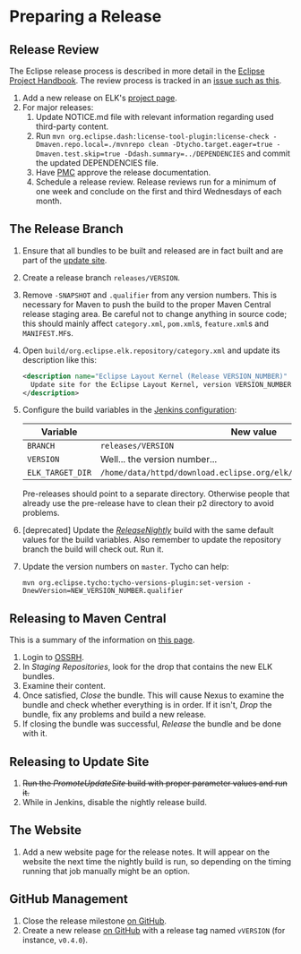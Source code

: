 # Preparing a Release

## Release Review

The Eclipse release process is described in more detail in the [Eclipse Project Handbook](https://www.eclipse.org/projects/handbook/#release). The review process is tracked in an [issue such as this](https://gitlab.eclipse.org/eclipsefdn/emo-team/emo/-/issues/258).

1. Add a new release on ELK's [project page](https://projects.eclipse.org/projects/modeling.elk).
1. For major releases:
    1. Update NOTICE.md file with relevant information regarding used third-party content.
    2. Run `mvn org.eclipse.dash:license-tool-plugin:license-check -Dmaven.repo.local=./mvnrepo clean -Dtycho.target.eager=true -Dmaven.test.skip=true -Ddash.summary=../DEPENDENCIES` and commit the updated DEPENDENCIES file.
    3. Have [PMC](mailto:modeling-pmc@eclipse.org) approve the release documentation.
    4. Schedule a release review. Release reviews run for a minimum of one week and conclude on the first and third Wednesdays of each month.


## The Release Branch

1. Ensure that all bundles to be built and released are in fact built and are part of the [update site](https://download.eclipse.org/elk/updates/).
1. Create a release branch `releases/VERSION`.
1. Remove `-SNAPSHOT` and `.qualifier` from any version numbers. This is necessary for Maven to push the build to the proper Maven Central release staging area. Be careful not to change anything in source code; this should mainly affect `category.xml`, `pom.xml`s, `feature.xml`s and `MANIFEST.MF`s.
1. Open `build/org.eclipse.elk.repository/category.xml` and update its description like this:
   
    ```xml
    <description name="Eclipse Layout Kernel (Release VERSION_NUMBER)" url="https://download.eclipse.org/elk/updates/releases/VERSION_NUMBER">
      Update site for the Eclipse Layout Kernel, version VERSION_NUMBER.
    </description>
    ```
1. Configure the build variables in the [Jenkins configuration](https://ci.eclipse.org/elk/job/IntegrationNightly/):
   
    Variable              | New value
    --------------------- | ---------------------------------------------------------------------
    `BRANCH`              | `releases/VERSION`
    `VERSION`             | Well... the version number...
    `ELK_TARGET_DIR`      | `/home/data/httpd/download.eclipse.org/elk/updates/releases/VERSION/`
    
    Pre-releases should point to a separate directory. Otherwise people that already use the pre-release have to clean their p2 directory to avoid problems.
    
1. \[deprecated\] Update the _[ReleaseNightly](https://ci.eclipse.org/elk/job/ReleaseNightly/)_ build with the same default values for the build variables. Also remember to update the repository branch the build will check out. Run it.
1. Update the version numbers on `master`. Tycho can help:

    ```
    mvn org.eclipse.tycho:tycho-versions-plugin:set-version -DnewVersion=NEW_VERSION_NUMBER.qualifier
    ```


## Releasing to Maven Central

This is a summary of the information on [this page](https://central.sonatype.org/pages/releasing-the-deployment.html).

1. Login to [OSSRH](https://oss.sonatype.org/).
1. In _Staging Repositories_, look for the drop that contains the new ELK bundles.
1. Examine their content.
1. Once satisfied, _Close_ the bundle. This will cause Nexus to examine the bundle and check whether everything is in order. If it isn't, _Drop_ the bundle, fix any problems and build a new release.
1. If closing the bundle was successful, _Release_ the bundle and be done with it.


## Releasing to Update Site

1. ~~Run the _PromoteUpdateSite_ build with proper parameter values and run it.~~
1. While in Jenkins, disable the nightly release build.


## The Website

1. Add a new website page for the release notes. It will appear on the website the next time the nightly build is run, so depending on the timing running that job manually might be an option.


## GitHub Management

1. Close the release milestone [on GitHub](https://github.com/eclipse-elk/elk/milestones).
1. Create a new release [on GitHub](https://github.com/eclipse-elk/elk/releases) with a release tag named `vVERSION` (for instance, `v0.4.0`).
